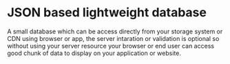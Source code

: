 # JSON based lightweight database

A small database which can be access directly from your storage system or CDN using browser or app, 
the server intaration or validation is optional so without using your server resource your browser 
or end user can access good chunk of data to display on your application or website.

